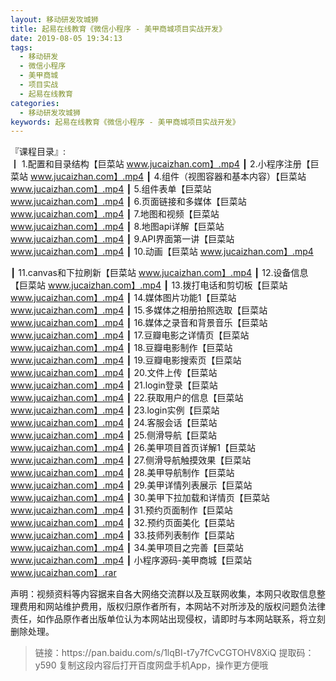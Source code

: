 ```yaml
---
layout: 移动研发攻城狮
title: 起易在线教育《微信小程序 - 美甲商城项目实战开发》
date: 2019-08-05 19:34:13
tags:
  - 移动研发
  - 微信小程序
  - 美甲商城
  - 项目实战
  - 起易在线教育 
categories:
  - 移动研发攻城狮
keywords: 起易在线教育《微信小程序 - 美甲商城项目实战开发》
---
```

『课程目录』:  
┃  1.配置和目录结构【巨菜站 www.jucaizhan.com】.mp4
┃  2.小程序注册【巨菜站 www.jucaizhan.com】.mp4
┃  4.组件（视图容器和基本内容）【巨菜站 www.jucaizhan.com】.mp4
┃  5.组件表单【巨菜站 www.jucaizhan.com】.mp4
┃  6.页面链接和多媒体【巨菜站 www.jucaizhan.com】.mp4
┃  7.地图和视频【巨菜站 www.jucaizhan.com】.mp4
┃  8.地图api详解【巨菜站 www.jucaizhan.com】.mp4
┃  9.API界面第一讲【巨菜站 www.jucaizhan.com】.mp4
┃  10.动画【巨菜站 www.jucaizhan.com】.mp4
<!-- more --> 
┃  11.canvas和下拉刷新【巨菜站 www.jucaizhan.com】.mp4
┃  12.设备信息【巨菜站 www.jucaizhan.com】.mp4
┃  13.拨打电话和剪切板【巨菜站 www.jucaizhan.com】.mp4
┃  14.媒体图片功能1【巨菜站 www.jucaizhan.com】.mp4
┃  15.多媒体之相册拍照选取【巨菜站 www.jucaizhan.com】.mp4
┃  16.媒体之录音和背景音乐【巨菜站 www.jucaizhan.com】.mp4
┃  17.豆瓣电影之详情页【巨菜站 www.jucaizhan.com】.mp4
┃  18.豆瓣电影制作【巨菜站 www.jucaizhan.com】.mp4
┃  19.豆瓣电影搜索页【巨菜站 www.jucaizhan.com】.mp4
┃  20.文件上传【巨菜站 www.jucaizhan.com】.mp4
┃  21.login登录【巨菜站 www.jucaizhan.com】.mp4
┃  22.获取用户的信息【巨菜站 www.jucaizhan.com】.mp4
┃  23.login实例【巨菜站 www.jucaizhan.com】.mp4
┃  24.客服会话【巨菜站 www.jucaizhan.com】.mp4
┃  25.侧滑导航【巨菜站 www.jucaizhan.com】.mp4
┃  26.美甲项目首页详解1【巨菜站 www.jucaizhan.com】.mp4
┃  27.侧滑导航触摸效果【巨菜站 www.jucaizhan.com】.mp4
┃  28.美甲导航制作【巨菜站 www.jucaizhan.com】.mp4
┃  29.美甲详情列表展示【巨菜站 www.jucaizhan.com】.mp4
┃  30.美甲下拉加载和详情页【巨菜站 www.jucaizhan.com】.mp4
┃  31.预约页面制作【巨菜站 www.jucaizhan.com】.mp4
┃  32.预约页面美化【巨菜站 www.jucaizhan.com】.mp4
┃  33.技师列表制作【巨菜站 www.jucaizhan.com】.mp4
┃  34.美甲项目之完善【巨菜站 www.jucaizhan.com】.mp4
┃  小程序源码-美甲商城【巨菜站 www.jucaizhan.com】.rar
<div class="post-copyright">
    <div class="post-copyright__author">
      <span class="post-copyright-meta">声明：视频资料等内容据来自各大网络交流群以及互联网收集，本网只收取信息整理费用和网站维护费用，版权归原作者所有，本网站不对所涉及的版权问题负法律责任，如作品原作者出版单位认为本网站出现侵权，请即时与本网站联系，将立刻删除处理。 </span>
    </div>
</div>

<blockquote class="blockquote-center">
链接：https://pan.baidu.com/s/1lqBI-t7y7fCvCGTOHV8XiQ 
提取码：y590 
复制这段内容后打开百度网盘手机App，操作更方便哦
</blockquote>

